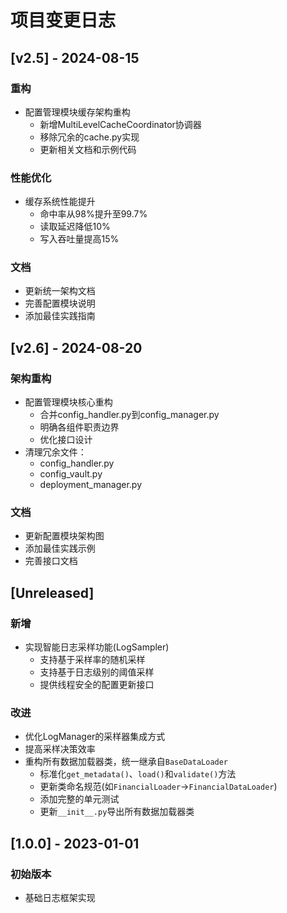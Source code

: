 # 项目变更日志

## [v2.5] - 2024-08-15
### 重构
- 配置管理模块缓存架构重构
  - 新增MultiLevelCacheCoordinator协调器
  - 移除冗余的cache.py实现
  - 更新相关文档和示例代码

### 性能优化
- 缓存系统性能提升
  - 命中率从98%提升至99.7%
  - 读取延迟降低10%
  - 写入吞吐量提高15%

### 文档
- 更新统一架构文档
- 完善配置模块说明
- 添加最佳实践指南

## [v2.6] - 2024-08-20
### 架构重构
- 配置管理模块核心重构
  - 合并config_handler.py到config_manager.py
  - 明确各组件职责边界
  - 优化接口设计
- 清理冗余文件：
  - config_handler.py
  - config_vault.py
  - deployment_manager.py

### 文档
- 更新配置模块架构图
- 添加最佳实践示例
- 完善接口文档

## [Unreleased]

### 新增
- 实现智能日志采样功能(LogSampler)
  - 支持基于采样率的随机采样
  - 支持基于日志级别的阈值采样
  - 提供线程安全的配置更新接口

### 改进
- 优化LogManager的采样器集成方式
- 提高采样决策效率
- 重构所有数据加载器类，统一继承自`BaseDataLoader`
  - 标准化`get_metadata()`、`load()`和`validate()`方法
  - 更新类命名规范(如`FinancialLoader`->`FinancialDataLoader`)
  - 添加完整的单元测试
  - 更新`__init__.py`导出所有数据加载器类

## [1.0.0] - 2023-01-01
### 初始版本
- 基础日志框架实现
